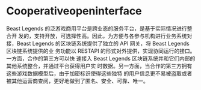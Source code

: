 # Cooperativeopeninterface

Beast Legends 的泛游戏商用平台是跨业态的服务平台，是基于实际情况进行整合开 发的，支持开放，可选择性高。因此，为方便与各参与机构进行业务系统对接，Beast Legends 的区块链系统提供了独立的 API 网关，将 Beast Legends 区块链系统提供的业 务功能以 RESTAPI 的形式对外提供，实现协同运行的接口。一方面，合作的第三方可以快 速接入 Beast Legends 区块链系统并和它们内部的其他系统整合，并通过平台获得用户实 时数据。另一方面，当合作的第三方拥有这些游戏数据模型后，由于加密标识使得这些独特 的用户信息更不易被盗取或者被其他运营商查阅，更好地做到了匿名、安全、可靠、唯一。
